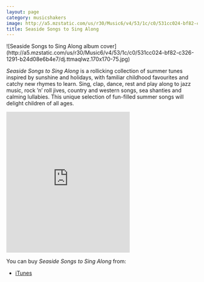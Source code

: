 ```yaml
---
layout: page
category: musicshakers
image: http://a5.mzstatic.com/us/r30/Music6/v4/53/1c/c0/531cc024-bf82-c326-1291-b24d08e6b4e7/dj.ttmaqlwz.170x170-75.jpg
title: Seaside Songs to Sing Along
---
```


<aside class="inset right">
![Seaside Songs to Sing Along album cover](http://a5.mzstatic.com/us/r30/Music6/v4/53/1c/c0/531cc024-bf82-c326-1291-b24d08e6b4e7/dj.ttmaqlwz.170x170-75.jpg)
</aside>

*Seaside Songs to Sing Along* is a rollicking collection of summer tunes inspired by sunshine and holidays,  with familiar childhood favourites and catchy new rhymes to learn. Sing, clap, dance, rest and play along to jazz music, rock ’n’ roll jives, country and western songs, sea shanties and calming lullabies. This unique selection of fun-filled summer songs will delight children of all ages.

<iframe src="https://widgets.itunes.apple.com/widget.html?c=gb&brc=FFFFFF&blc=FFFFFF&trc=FFFFFF&tlc=FFFFFF&d=&t=&m=music&e=album&w=325&h=370&ids=893186379&wt=discovery&partnerId=&affiliate_id=&at=&ct=" frameborder=0 style="overflow-x:hidden;overflow-y:hidden;width:325px;height: 370px;border:0px"></iframe>

You can buy *Seaside Songs to Sing Along* from:

- [iTunes](https://itunes.apple.com/gb/album/seaside-songs-to-sing-along/id893186379)
